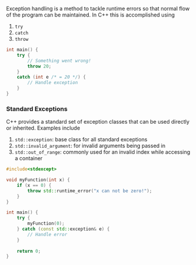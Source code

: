 Exception handling is a method to tackle runtime errors so that normal flow of the program can be maintained. In C++ this is accomplished using
1. `try`
2. `catch`
3. `throw`

```c++
int main() {
	try {
		// Something went wrong!
		throw 20;
	}
	catch (int e /* = 20 */) {
		// Handle exception
	}
}
```

### Standard Exceptions
C++ provides a standard set of exception classes that can be used directly or inherited. Examples include
1. `std::exception`: base class for all standard exceptions
2. `std::invalid_argument`: for invalid arguments being passed in
3. `std::out_of_range`: commonly used for an invalid index while accessing a container

```c++
#include<stdexcept>

void myFunction(int x) {
	if (x == 0) {
		throw std::runtime_error("x can not be zero!");
	}
}

int main() {
	try {
		myFunction(0);
	} catch (const std::exception& e) {
		// Handle error
	}
	
	return 0;
}
```